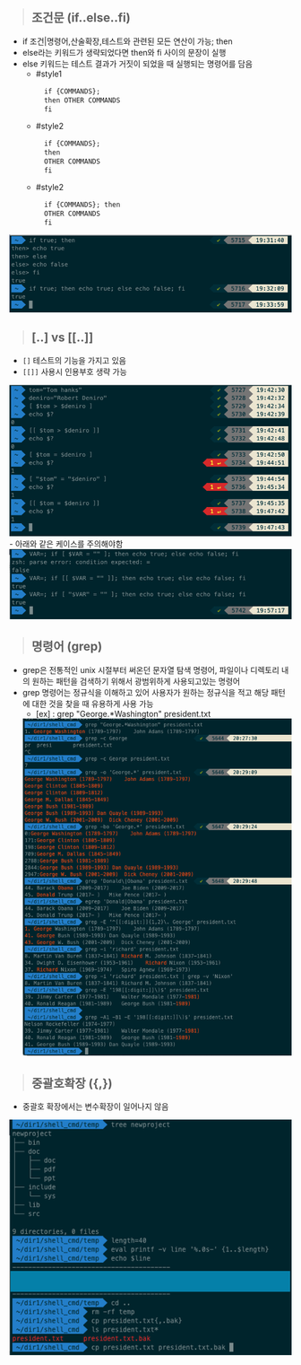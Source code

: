 > ## 조건문 (if..else..fi)
- if 조건|명령어,산술확장,테스트와 관련된 모든 연산이 가능; then
- else라는 키워드가 생략되었다면 then와 fi 사이의 문장이 실행
- else 키워드는 테스트 결과가 거짓이 되었을 때 실행되는 명령어를 담음
  - #style1
    ```linux
      if {COMMANDS};
      then OTHER COMMANDS
      fi
    ```
  - #style2
    ```linux
      if {COMMANDS};
      then 
      OTHER COMMANDS
      fi
    ```
  - #style2
    ```linux
      if {COMMANDS}; then 
      OTHER COMMANDS
      fi
    ```
<img src="./image/5.비교와%20루프문/1.if.png"/>


> ## [..] vs [[..]]
- `[]` 테스트의 기능을 가지고 있음
- `[[]]` 사용시 인용부호 생략 가능
<img src="./image/5.비교와%20루프문/2.[].png"/>
- 아래와 같은 케이스를 주의해야함
<img src="./image/5.비교와%20루프문/3.[]_2.png"/>





> ## 명령어 (grep)
- grep은 전통적인 unix 시절부터 써온던 문자열 탐색 명령어, 파일이나 디렉토리 내의 원하는 패턴을 검색하기 위해서 광범위하게 사용되고있는 명령어
- grep 명령어는 정규식을 이해하고 있어 사용자가 원하는 정규식을 적고 해당 패턴에 대한 것을 찾을 때 유용하게 사용 가능
  - [ex] : grep "George.*Washington" president.txt
   <img src="./image/4.정규표현식과%20검색도구/1.%20grep.png"/>

> ## 중괄호확장 ({,})
- 중괄호 확장에서는 변수확장이 일어나지 않음
<img src="./image/4.정규표현식과%20검색도구/2.expand.png"/>

